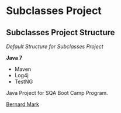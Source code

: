 # Subclasses Project
## Subclasses Project Structure

*Default Structure for Subclasses Project*

**Java 7**

* Maven
* Log4j
* TestNG

Java Project for SQA Boot Camp Program.

[Bernard Mark](http://sqasolution.com)
